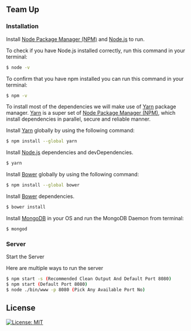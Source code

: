 ## Team Up

### Installation

Install [Node Package Manager (NPM)] and [Node.js] to run.

To check if you have Node.js installed correctly, run this command in your terminal:
```sh
$ node -v
```

To confirm that you have npm installed you can run this command in your terminal:
```sh
$ npm -v
```

To install most of the dependencies we will make use of [Yarn] package manager. [Yarn] is a super set of [Node Package Manager (NPM)], which install dependencies in parallel, secure and reliable manner.

Install [Yarn] globally by using the following command:

```sh
$ npm install --global yarn
```

Install [Node.js] dependencies and devDependencies.

```sh
$ yarn
```

Install [Bower] globally by using the following command:

```sh
$ npm install --global bower
```

Install [Bower] dependencies.

```sh
$ bower install
```

Install [MongoDB] in your OS and run the MongoDB Daemon from terminal:

```sh
$ mongod
```

### Server
Start the Server

Here are multiple ways to run the server
```sh
$ npm start -s (Recommended Clean Output And Default Port 8080)
$ npm start (Default Port 8080)
$ node ./bin/www -p 8080 (Pick Any Available Port No)
```

## License
[![License: MIT](https://img.shields.io/badge/License-MIT-yellow.svg)](https://opensource.org/licenses/MIT)


[//]: # (Reference links used in the doc)

[Node Package Manager (NPM)]: <https://www.npmjs.com/>
[Node.js]: <https://nodejs.org/>
[Yarn]: <https://yarnpkg.com/>
[Bower]: <https://bower.io/>
[MongoDB]: <https://www.mongodb.com/>
